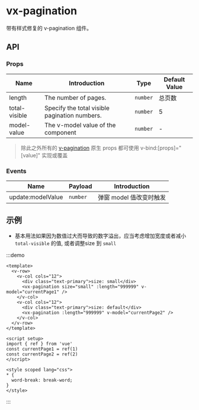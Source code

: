 # vx-pagination

带有样式修复的 v-pagination 组件。

## API

### Props

| Name          | Introduction                                  | Type     | Default Value |
| ------------- | --------------------------------------------- | -------- | ------------- |
| length        | The number of pages.                          | `number` | 总页数        |
| total-visible | Specify the total visible pagination numbers. | `number` | 5             |
| model-value   | The v-model value of the component            | `number` | -             |

> 除此之外所有的 [v-pagination](https://vuetifyjs.com/en/api/v-pagination/) 原生 props 都可使用 v-bind:[props]="[value]" 实现或覆盖

### Events

| Name              | Payload  | Introduction            |
| ----------------- | -------- | ----------------------- |
| update:modelValue | `number` | 弹窗 model 值改变时触发 |

## 示例

- 基本用法如果因为数值过大而导致的数字溢出，应当考虑增加宽度或者减小 `total-visible` 的值, 或者调整size 到 `small`

:::demo

```vue
<template>
  <v-row>
    <v-col cols="12">
      <div class="text-primary">size: small</div>
      <vx-pagination size="small" :length="999999" v-model="currentPage1" />
    </v-col>
    <v-col cols="12">
      <div class="text-primary">size: default</div>
      <vx-pagination :length="999999" v-model="currentPage2" />
    </v-col>
  </v-row>
</template>

<script setup>
import { ref } from 'vue'
const currentPage1 = ref(1)
const currentPage2 = ref(2)
</script>

<style scoped lang="css">
* {
  word-break: break-word;
}
</style>
```

:::
